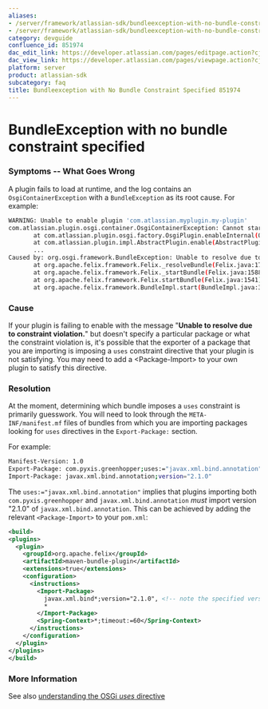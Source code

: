 ```yaml
---
aliases:
- /server/framework/atlassian-sdk/bundleexception-with-no-bundle-constraint-specified-851974.html
- /server/framework/atlassian-sdk/bundleexception-with-no-bundle-constraint-specified-851974.md
category: devguide
confluence_id: 851974
dac_edit_link: https://developer.atlassian.com/pages/editpage.action?cjm=wozere&pageId=851974
dac_view_link: https://developer.atlassian.com/pages/viewpage.action?cjm=wozere&pageId=851974
platform: server
product: atlassian-sdk
subcategory: faq
title: Bundleexception with No Bundle Constraint Specified 851974
---
```

# BundleException with no bundle constraint specified

### Symptoms -- What Goes Wrong

A plugin fails to load at runtime, and the log contains an `OsgiContainerException` with a `BundleException` as its root cause. For example:

``` bash
WARNING: Unable to enable plugin 'com.atlassian.myplugin.my-plugin'
com.atlassian.plugin.osgi.container.OsgiContainerException: Cannot start plugin: com.atlassian.myplugin.my-plugin
       at com.atlassian.plugin.osgi.factory.OsgiPlugin.enableInternal(OsgiPlugin.java:385)
       at com.atlassian.plugin.impl.AbstractPlugin.enable(AbstractPlugin.java:212)
       ...
Caused by: org.osgi.framework.BundleException: Unable to resolve due to constraint violation.
       at org.apache.felix.framework.Felix._resolveBundle(Felix.java:1732)
       at org.apache.felix.framework.Felix._startBundle(Felix.java:1588)
       at org.apache.felix.framework.Felix.startBundle(Felix.java:1541)
       at org.apache.felix.framework.BundleImpl.start(BundleImpl.java:371)
```

### Cause

If your plugin is failing to enable with the message "**Unable to resolve due to constraint violation.**" but doesn't specify a particular package or what the constraint violation is, it's possible that the exporter of a package that you are importing is imposing a `uses` constraint directive that your plugin is not satisfying. You may need to add a &lt;Package-Import&gt; to your own plugin to satisfy this directive.

### Resolution

At the moment, determining which bundle imposes a `uses` constraint is primarily guesswork. You will need to look through the `META-INF/manifest.mf` files of bundles from which you are importing packages looking for `uses` directives in the `Export-Package:` section.

For example:

``` bash
Manifest-Version: 1.0
Export-Package: com.pyxis.greenhopper;uses:="javax.xml.bind.annotation";version:="4.3.1"
Import-Package: javax.xml.bind.annotation;version="2.1.0"
```

The `uses:="javax.xml.bind.annotation"` implies that plugins importing both `com.pyxis.greenhopper` and `javax.xml.bind.annotation` *must* import version "2.1.0" of `javax.xml.bind.annotation`. This can be achieved by adding the relevant `<Package-Import>` to your `pom.xml`:

``` xml
<build>
<plugins>
  <plugin>
    <groupId>org.apache.felix</groupId>
    <artifactId>maven-bundle-plugin</artifactId>
    <extensions>true</extensions>
    <configuration>
      <instructions>        
        <Import-Package>          
          javax.xml.bind*;version="2.1.0", <!-- note the specified version String -->
          *
        </Import-Package>        
        <Spring-Context>*;timeout:=60</Spring-Context>
      </instructions>
    </configuration>
  </plugin>
</plugins>
</build>
```

### More Information

See also <a href="http://olegz.wordpress.com/documents-and-articles/osgi-uses/" class="external-link">understanding the OSGi <em>uses</em> directive</a>







































































